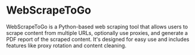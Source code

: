 # WebScrapeToGo
WebScrapeToGo is a Python-based web scraping tool that allows users to scrape content from multiple URLs, optionally use proxies, and generate a PDF report of the scraped content. It's designed for easy use and includes features like proxy rotation and content cleaning.
